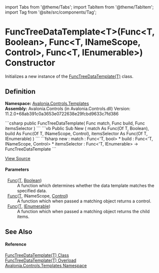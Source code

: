 import Tabs from '@theme/Tabs'; 
import TabItem from '@theme/TabItem'; 
import Tag from '@site/src/components/Tag'; 

# FuncTreeDataTemplate&lt;T&gt;(Func&lt;T, Boolean&gt;, Func&lt;T, INameScope, Control&gt;, Func&lt;T, IEnumerable&gt;) Constructor


Initializes a new instance of the <a href="T_Avalonia_Controls_Templates_FuncTreeDataTemplate_1">FuncTreeDataTemplate(T)</a> class.



## Definition
**Namespace:** <a href="N_Avalonia_Controls_Templates">Avalonia.Controls.Templates</a>  
**Assembly:** Avalonia.Controls (in Avalonia.Controls.dll) Version: 11.2.0+68ab391c0a3653e0722638e29fcbd9633c7fd386

<Tabs groupId="api-code-preview">
<TabItem value="csharp" label="C#">
```csharp
public FuncTreeDataTemplate(
	Func<T, bool> match,
	Func<T, INameScope, Control> build,
	Func<T, IEnumerable> itemsSelector
)
```
</TabItem>
<TabItem value="vb" label="VB">
```vb
Public Sub New ( 
	match As Func(Of T, Boolean),
	build As Func(Of T, INameScope, Control),
	itemsSelector As Func(Of T, IEnumerable)
)
```
</TabItem>
<TabItem value="fsharp" label="F#">
```fsharp
new : 
        match : Func<'T, bool> * 
        build : Func<'T, INameScope, Control> * 
        itemsSelector : Func<'T, IEnumerable> -> FuncTreeDataTemplate
```
</TabItem>
</Tabs>



<a href="https://github.com/AvaloniaUI/Avalonia/tree/master/srcAvalonia.Controls/Templates/FuncTreeDataTemplate%601.cs#L48" title="View the source code">View Source</a>



#### Parameters
<dl><dt>  <a href="https://learn.microsoft.com/dotnet/api/system.func-2" target="_blank" rel="noopener noreferrer">Func</a>(<a href="T_Avalonia_Controls_Templates_FuncTreeDataTemplate_1">T</a>, <a href="https://learn.microsoft.com/dotnet/api/system.boolean" target="_blank" rel="noopener noreferrer">Boolean</a>)</dt><dd>A function which determines whether the data template matches the specified data.</dd><dt>  <a href="https://learn.microsoft.com/dotnet/api/system.func-3" target="_blank" rel="noopener noreferrer">Func</a>(<a href="T_Avalonia_Controls_Templates_FuncTreeDataTemplate_1">T</a>, INameScope, <a href="T_Avalonia_Controls_Control">Control</a>)</dt><dd>A function which when passed a matching object returns a control.</dd><dt>  <a href="https://learn.microsoft.com/dotnet/api/system.func-2" target="_blank" rel="noopener noreferrer">Func</a>(<a href="T_Avalonia_Controls_Templates_FuncTreeDataTemplate_1">T</a>, <a href="https://learn.microsoft.com/dotnet/api/system.collections.ienumerable" target="_blank" rel="noopener noreferrer">IEnumerable</a>)</dt><dd>A function which when passed a matching object returns the child items.</dd></dl>

## See Also


#### Reference
<a href="T_Avalonia_Controls_Templates_FuncTreeDataTemplate_1">FuncTreeDataTemplate(T) Class</a>  
<a href="Overload_Avalonia_Controls_Templates_FuncTreeDataTemplate_1__ctor">FuncTreeDataTemplate(T) Overload</a>  
<a href="N_Avalonia_Controls_Templates">Avalonia.Controls.Templates Namespace</a>  
